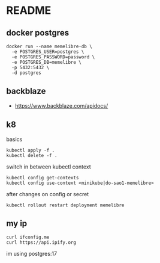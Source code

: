 # README

## docker postgres

```
docker run --name memelibre-db \
  -e POSTGRES_USER=postgres \
  -e POSTGRES_PASSWORD=password \
  -e POSTGRES_DB=memelibre \
  -p 5432:5432 \
  -d postgres
```

## backblaze

- https://www.backblaze.com/apidocs/

## k8

basics
```
kubectl apply -f .
kubectl delete -f .
```

switch in between kubectl context
```
kubectl config get-contexts
kubectl config use-context <minikube|do-sao1-memelibre>
```

after changes on config or secret

```
kubectl rollout restart deployment memelibre

```

## my ip
```
curl ifconfig.me
curl https://api.ipify.org
```


im using postgres:17
